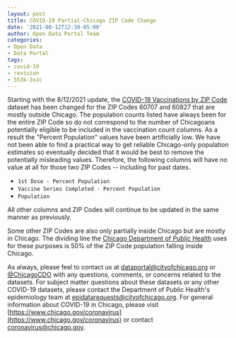 ```yaml
---
layout: post
title: COVID-19 Partial-Chicago ZIP Code Change
date: '2021-08-12T12:30-05:00'
author: Open Data Portal Team
categories:
- Open Data
- Data Portal
tags:
- covid-19
- revision
- 553k-3xzc
---
```

Starting with the 8/12/2021 update, the [COVID-19 Vaccinations by ZIP Code](https://data.cityofchicago.org/d/553k-3xzc) dataset has been changed for the ZIP Codes 60707 and 60827 that are mostly outside Chicago. The population counts listed have always been for the entire ZIP Code so do not correspond to the number of Chicagoans potentially eligible to be included in the vaccination count columns. As a result the "Percent Population" values have been artificially low. We have not been able to find a practical way to get reliable Chicago-only population estimates so eventually decided that it would be best to remove the potentially misleading values. Therefore, the following columns will have no value at all for those two ZIP Codes -- including for past dates.

*  `1st Dose - Percent Population`
*  `Vaccine Series Completed - Percent Population`
*  `Population`

All other columns and ZIP Codes will continue to be updated in the same manner as previously.

Some other ZIP Codes are also only partially inside Chicago but are mostly in Chicago. The dividing line the [Chicago Department of Public Health](https://www.chicago.gov/publichealth) uses for these purposes is 50% of the ZIP Code population falling inside Chicago.

As always, please feel to contact us at [dataportal@cityofchicago.org](mailto:dataportal@cityofchicago.org) or [@ChicagoCDO](https://twitter.com/ChicagoCDO) with any questions, comments, or concerns related to the datasets. For subject matter questions about these datasets or any other COVID-19 datasets, please contact the Department of Public Health's epidemiology team at [epidatarequests@cityofchicago.org](mailto:epidatarequests@cityofchicago.org). For general information about COVID-19 in Chicago, please visit [https://www.chicago.gov/coronavirus](https://www.chicago.gov/coronavirus) or contact [coronavirus@chicago.gov](mailto:coronavirus@chicago.gov).
